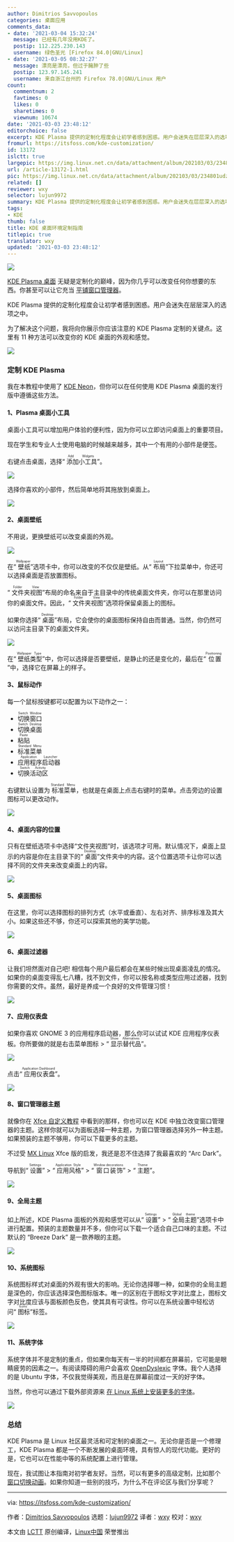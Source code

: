```yaml
---
author: Dimitrios Savvopoulos
categories: 桌面应用
comments_data:
- date: '2021-03-04 15:32:24'
  message: 已经有几年没用KDE了。
  postip: 112.225.230.143
  username: 绿色圣光 [Firefox 84.0|GNU/Linux]
- date: '2021-03-05 08:32:27'
  message: 漂亮是漂亮，但过于臃肿了些
  postip: 123.97.145.241
  username: 来自浙江台州的 Firefox 78.0|GNU/Linux 用户
count:
  commentnum: 2
  favtimes: 0
  likes: 0
  sharetimes: 0
  viewnum: 10674
date: '2021-03-03 23:48:12'
editorchoice: false
excerpt: KDE Plasma 提供的定制化程度会让初学者感到困惑。用户会迷失在层层深入的选项之中。
fromurl: https://itsfoss.com/kde-customization/
id: 13172
islctt: true
largepic: https://img.linux.net.cn/data/attachment/album/202103/03/234801udzaled8erltd78u.jpg
url: /article-13172-1.html
pic: https://img.linux.net.cn/data/attachment/album/202103/03/234801udzaled8erltd78u.jpg.thumb.jpg
related: []
reviewer: wxy
selector: lujun9972
summary: KDE Plasma 提供的定制化程度会让初学者感到困惑。用户会迷失在层层深入的选项之中。
tags:
- KDE
thumb: false
title: KDE 桌面环境定制指南
titlepic: true
translator: wxy
updated: '2021-03-03 23:48:12'
---
```


![](/data/attachment/album/202103/03/234801udzaled8erltd78u.jpg)


[KDE Plasma 桌面](https://kde.org/plasma-desktop/) 无疑是定制化的巅峰，因为你几乎可以改变任何你想要的东西。你甚至可以让它充当 [平铺窗口管理器](https://github.com/kwin-scripts/kwin-tiling)。


KDE Plasma 提供的定制化程度会让初学者感到困惑。用户会迷失在层层深入的选项之中。


为了解决这个问题，我将向你展示你应该注意的 KDE Plasma 定制的关键点。这里有 11 种方法可以改变你的 KDE 桌面的外观和感觉。


![](/data/attachment/album/202103/03/234814z1fb2s700n8w8nli.png)


### 定制 KDE Plasma


我在本教程中使用了 [KDE Neon](https://itsfoss.com/kde-neon-review/)，但你可以在任何使用 KDE Plasma 桌面的发行版中遵循这些方法。


#### 1、Plasma 桌面小工具


桌面小工具可以增加用户体验的便利性，因为你可以立即访问桌面上的重要项目。


现在学生和专业人士使用电脑的时候越来越多，其中一个有用的小部件是便签。


右键点击桌面，选择“<ruby> 添加小工具 <rt>  Add Widgets </rt></ruby>”。


![](/data/attachment/album/202103/03/234815jp4x58xj4k9a8rh4.png)


选择你喜欢的小部件，然后简单地将其拖放到桌面上。


![](/data/attachment/album/202103/03/234816nuku2lyltlspw3k2.png)


#### 2、桌面壁纸


不用说，更换壁纸可以改变桌面的外观。


![](/data/attachment/album/202103/03/234818t311y13t9fx3zf2j.png)


在“<ruby> 壁纸 <rt>  Wallpaper </rt></ruby>”选项卡中，你可以改变的不仅仅是壁纸。从“<ruby> 布局 <rt>  Layout </rt></ruby>”下拉菜单中，你还可以选择桌面是否放置图标。


“<ruby> 文件夹视图 <rt>  Folder View </rt></ruby>”布局的命名来自于主目录中的传统桌面文件夹，你可以在那里访问你的桌面文件。因此，“<ruby> 文件夹视图 <rt>  Folder View </rt></ruby>”选项将保留桌面上的图标。


如果你选择“<ruby> 桌面 <rt>  Desktop </rt></ruby>”布局，它会使你的桌面图标保持自由而普通。当然，你仍然可以访问主目录下的桌面文件夹。


![](/data/attachment/album/202103/03/234819erzq4qlf002rok04.png)


在“<ruby> 壁纸类型 <rt>  Wallpaper Type </rt></ruby>”中，你可以选择是否要壁纸，是静止的还是变化的，最后在“<ruby> 位置 <rt>  Positioning </rt></ruby>”中，选择它在屏幕上的样子。


#### 3、鼠标动作


每一个鼠标按键都可以配置为以下动作之一：


* <ruby> 切换窗口 <rt>  Switch Window </rt></ruby>
* <ruby> 切换桌面 <rt>  Switch Desktop </rt></ruby>
* <ruby> 粘贴 <rt>  Paste </rt></ruby>
* <ruby> 标准菜单 <rt>  Standard Menu </rt></ruby>
* <ruby> 应用程序启动器 <rt>  Application Launcher </rt></ruby>
* <ruby> 切换活动区 <rt>  Switch Activity </rt></ruby>


右键默认设置为<ruby> 标准菜单 <rt>  Standard Menu </rt></ruby>，也就是在桌面上点击右键时的菜单。点击旁边的设置图标可以更改动作。


![](/data/attachment/album/202103/03/234820jzrsv63q395r3q3i.png)


#### 4、桌面内容的位置


只有在壁纸选项卡中选择“文件夹视图”时，该选项才可用。默认情况下，桌面上显示的内容是你在主目录下的“<ruby> 桌面 <rt>  Desktop </rt></ruby>”文件夹中的内容。这个位置选项卡让你可以选择不同的文件夹来改变桌面上的内容。


![](/data/attachment/album/202103/03/234821rj96r7dju0n766rm.png)


#### 5、桌面图标


在这里，你可以选择图标的排列方式（水平或垂直）、左右对齐、排序标准及其大小。如果这些还不够，你还可以探索其他的美学功能。


![](/data/attachment/album/202103/03/234823u356mn61j5m5pdpn.png)


#### 6、桌面过滤器


让我们坦然面对自己吧! 相信每个用户最后都会在某些时候出现桌面凌乱的情况。如果你的桌面变得乱七八糟，找不到文件，你可以按名称或类型应用过滤器，找到你需要的文件。虽然，最好是养成一个良好的文件管理习惯！


![](/data/attachment/album/202103/03/234824ewlolb8b7ndkoxws.png)


#### 7、应用仪表盘


如果你喜欢 GNOME 3 的应用程序启动器，那么你可以试试 KDE 应用程序仪表板。你所要做的就是右击菜单图标 > “<ruby> 显示替代品 <rt>  Show Alternatives </rt></ruby>”。


![](/data/attachment/album/202103/03/234826me8bvh434bmyab4v.png)


点击“<ruby> 应用仪表盘 <rt>  Application Dashboard </rt></ruby>”。


![](/data/attachment/album/202103/03/234827z4hht1014thhotc0.png)


#### 8、窗口管理器主题


就像你在 [Xfce 自定义教程](https://itsfoss.com/customize-xfce/) 中看到的那样，你也可以在 KDE 中独立改变窗口管理器的主题。这样你就可以为面板选择一种主题，为窗口管理器选择另外一种主题。如果预装的主题不够用，你可以下载更多的主题。


不过受 [MX Linux](https://itsfoss.com/mx-linux-kde-edition/) Xfce 版的启发，我还是忍不住选择了我最喜欢的 “Arc Dark”。


导航到“<ruby> 设置 <rt>  Settings </rt></ruby>” > “<ruby> 应用风格 <rt>  Application Style </rt></ruby>” > “<ruby> 窗口装饰 <rt>  Window decorations </rt></ruby>” > “<ruby> 主题 <rt>  Theme </rt></ruby>”。


![](/data/attachment/album/202103/03/234828hme2uiue3bmu63ge.png)


#### 9、全局主题


如上所述，KDE Plasma 面板的外观和感觉可以从“<ruby> 设置 <rt>  Settings </rt></ruby>” > “<ruby> 全局主题 <rt>  Global theme </rt></ruby>”选项卡中进行配置。预装的主题数量并不多，但你可以下载一个适合自己口味的主题。不过默认的 “Breeze Dark” 是一款养眼的主题。


![](/data/attachment/album/202103/03/234829pyynopj2jslpzj91.png)


#### 10、系统图标


系统图标样式对桌面的外观有很大的影响。无论你选择哪一种，如果你的全局主题是深色的，你应该选择深色图标版本。唯一的区别在于图标文字对比度上，图标文字对比度应该与面板颜色反色，使其具有可读性。你可以在系统设置中轻松访问“<ruby> 图标 <rt>  Icons </rt></ruby>”标签。


![](/data/attachment/album/202103/03/234830n880thtzb0zs9t6k.png)


#### 11、系统字体


系统字体并不是定制的重点，但如果你每天有一半的时间都在屏幕前，它可能是眼睛疲劳的因素之一。有阅读障碍的用户会喜欢 [OpenDyslexic](https://www.opendyslexic.org/about) 字体。我个人选择的是 Ubuntu 字体，不仅我觉得美观，而且是在屏幕前度过一天的好字体。


当然，你也可以通过下载外部资源来 [在 Linux 系统上安装更多的字体](https://itsfoss.com/install-fonts-ubuntu/)。


![](/data/attachment/album/202103/03/234831lqttwvm7nomtab23.png)


### 总结


KDE Plasma 是 Linux 社区最灵活和可定制的桌面之一。无论你是否是一个修理工，KDE Plasma 都是一个不断发展的桌面环境，具有惊人的现代功能。更好的是，它也可以在性能中等的系统配置上进行管理。


现在，我试图让本指南对初学者友好。当然，可以有更多的高级定制，比如那个 [窗口切换动画](https://itsfoss.com/customize-task-switcher-kde/)。如果你知道一些别的技巧，为什么不在评论区与我们分享呢？




---


via: <https://itsfoss.com/kde-customization/>


作者：[Dimitrios Savvopoulos](https://itsfoss.com/author/dimitrios/) 选题：[lujun9972](https://github.com/lujun9972) 译者：[wxy](https://github.com/wxy) 校对：[wxy](https://github.com/wxy)


本文由 [LCTT](https://github.com/LCTT/TranslateProject) 原创编译，[Linux中国](https://linux.cn/) 荣誉推出